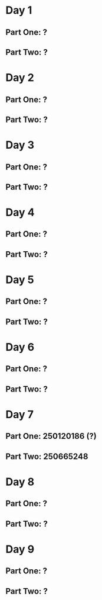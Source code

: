 ﻿# Day 1
## Part One: ?
## Part Two: ?

# Day 2
## Part One: ?
## Part Two: ?

# Day 3
## Part One: ?
## Part Two: ?

# Day 4
## Part One: ?
## Part Two: ?

# Day 5
## Part One: ?
## Part Two: ?

# Day 6
## Part One: ?
## Part Two: ?

# Day 7
## Part One: 250120186 (?)
## Part Two: 250665248

# Day 8
## Part One: ?
## Part Two: ?

# Day 9
## Part One: ?
## Part Two: ?
